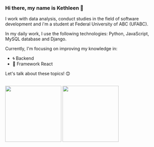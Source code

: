### __Hi there, my name is Kethleen__ 👋
 
I work with data analysis, conduct studies in the field of software development and i'm a student at Federal University of ABC (UFABC).

In my daily work, I use the following technologies: Python, JavaScript, MySQL database and Django.

Currently, I'm focusing on improving my knowledge in:

- 🌀 Backend
- 🎨 Framework React

Let's talk about these topics! 😊
<div style="display: inline_block"><br>
  <img height="180em" src="https://github-readme-stats.vercel.app/api?username=kettaraujo&show_icons=true&theme=dracula&include_all_commits=true&count_private=true"/>
  <img height="180em" src="https://github-readme-stats.vercel.app/api/top-langs/?username=kettaraujo&layout=compact&langs_count=6&theme=dracula"/>
</div>
